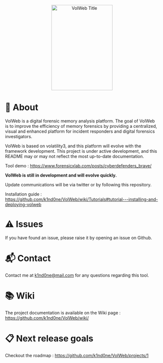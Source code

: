 <p align="center">
<img src="https://github.com/k1nd0ne/VolWeb/blob/main/.images_readme/volweblogo.png"  width="200" height="280" alt="VolWeb Title"/>
</p>


# 🧬 About

VolWeb is a digital forensic memory analysis platform. The goal of VolWeb is to improve the efficiency of memory forensics by providing a centralized, visual and enhanced platform for incident responders and digital forensics investigators.  

VolWeb is based on volatility3, and this platform will evolve with the framework development. This project is under active development, and this README may or may not reflect the most up-to-date documentation.

Tool demo : https://www.forensicxlab.com/posts/cyberdefenders_brave/

**VolWeb is still in development and will evolve quickly.**  

Update communications will be via twitter or by following this repository.

Installation guide : https://github.com/k1nd0ne/VolWeb/wiki/Tutorials#tutorial---installing-and-deploying-volweb

# ⚠️ Issues 

If you have found an issue, please raise it by opening an issue on Github.


# 📬 Contact 

Contact me at k1nd0ne@mail.com for any questions regarding this tool.

# 📚 Wiki 

The project documentation is available on the Wiki page : https://github.com/k1nd0ne/VolWeb/wiki/

# 📋 Next release goals 

Checkout the roadmap : https://github.com/k1nd0ne/VolWeb/projects/1
